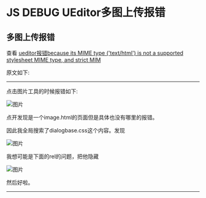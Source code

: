 # JS DEBUG UEditor多图上传报错

## 多图上传报错 ##

查看 [ueditor报错because its MIME type ('text/html') is not a supported stylesheet MIME type, and strict MIM](https://blog.csdn.net/qq_33769914/article/details/84942208)

原文如下:

------

点击图片工具的时候报错如下:

![图片](https://dev.tencent.com/api/project/4121910/files/4689778/imagePreview)

点开发现是一个image.html的页面但是具体也没有哪里的报错。

因此我全局搜索了dialogbase.css这个内容。发现

![图片](https://dev.tencent.com/api/project/4121910/files/4689783/imagePreview)

我想可能是下面的rel的问题，把他隐藏

![图片](https://dev.tencent.com/api/project/4121910/files/4689786/imagePreview)

然后好啦。

-----
